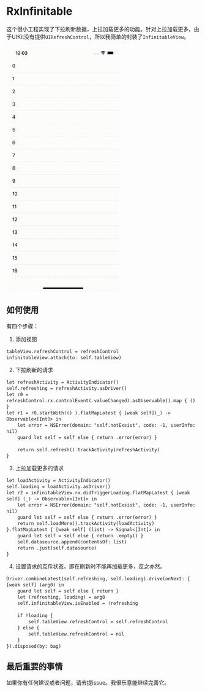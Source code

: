 # RxInfinitable
这个很小工程实现了下拉刷新数据，上拉加载更多的功能。针对上拉加载更多，由于UIKit没有提供`UIRefreshControl`，所以我简单的封装了`InfinitableView`。

![screenshot](/Images/screen-record.gif)

## 如何使用
有四个步骤：
1. 添加视图

```
tableView.refreshControl = refreshControl
infinitableView.attach(to: self.tableView)
```

2. 下拉刷新的请求

```
let refreshActivity = ActivityIndicator()
self.refreshing = refreshActivity.asDriver()
let r0 = refreshControl.rx.controlEvent(.valueChanged).asObservable().map { () }
let r1 = r0.startWith(() ).flatMapLatest { [weak self](_) -> Observable<[Int]> in
    let error = NSError(domain: "self.notExsist", code: -1, userInfo: nil)
    guard let self = self else { return .error(error) }
    
    return self.refresh().trackActivity(refreshActivity)
}        
```

3. 上拉加载更多的请求

```
let loadActivity = ActivityIndicator()
self.loading = loadActivity.asDriver()
let r2 = infinitableView.rx.didTriggerLoading.flatMapLatest { [weak self] (_) -> Observable<[Int]> in
    let error = NSError(domain: "self.notExsist", code: -1, userInfo: nil)
    guard let self = self else { return .error(error) }
    return self.loadMore().trackActivity(loadActivity)
}.flatMapLatest { [weak self] (list) -> Signal<[Int]> in
    guard let self = self else { return .empty() }
    self.datasource.append(contentsOf: list)
    return .just(self.datasource)
}
```

4. 设置请求的互斥状态。即在刷新时不能再加载更多，反之亦然。

```
Driver.combineLatest(self.refreshing, self.loading).drive(onNext: { [weak self] (arg0) in
    guard let self = self else { return }
    let (refreshing, loading) = arg0
    self.infinitableView.isEnabled = !refreshing
        
    if !loading {
        self.tableView.refreshControl = self.refreshControl
    } else {
        self.tableView.refreshControl = nil
    }
}).disposed(by: bag)
```
## 最后重要的事情
如果你有任何建议或者问题，请去提issue。我很乐意能继续完善它。
